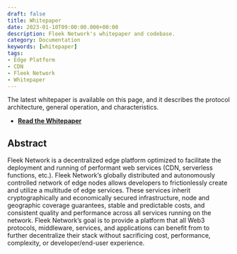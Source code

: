 ```yaml
---
draft: false
title: Whitepaper
date: 2023-01-10T09:00:00.000+00:00
description: Fleek Network's whitepaper and codebase.
category: Documentation
keywords: [whitepaper]
tags:
- Edge Platform
- CDN
- Fleek Network
- Whitepaper
---
```


The latest whitepaper is available on this page, and it describes the protocol architecture, general operation, and characteristics.

- [**Read the Whitepaper**](https://whitepaper.fleek.network/)

## Abstract

Fleek Network is a decentralized edge platform optimized to facilitate the deployment and running of performant web services (CDN, serverless functions, etc.). Fleek Network’s globally distributed and autonomously controlled network of edge nodes allows developers to frictionlessly create and utilize a multitude of edge services. These services inherit cryptographically and economically secured infrastructure, node and geographic coverage guarantees, stable and predictable costs, and consistent quality and performance across all services running on the network. Fleek Network’s goal is to provide a platform that all Web3 protocols, middleware, services, and applications can benefit from to further decentralize their stack without sacrificing cost, performance, complexity, or developer/end-user experience. 